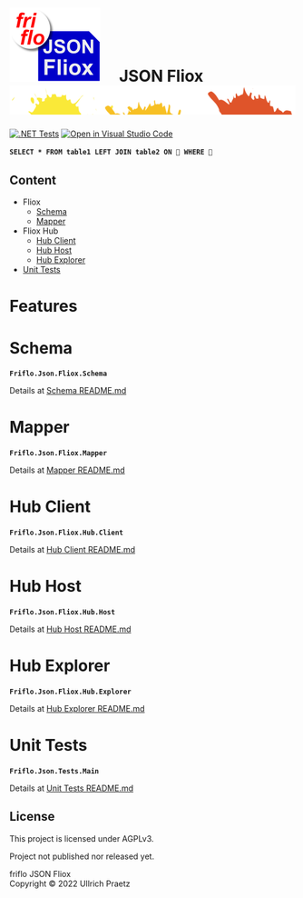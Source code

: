 

# ![logo](docs/images/Json-Fliox.svg)     **JSON Fliox**      ![SPLASH](docs/images/paint-splatter.svg)

[![.NET Tests](https://github.com/friflo/Friflo.Json.Fliox/workflows/.NET/badge.svg)](https://github.com/friflo/Friflo.Json.Fliox/actions)
[![Open in Visual Studio Code](https://open.vscode.dev/badges/open-in-vscode.svg)](https://open.vscode.dev/friflo/Friflo.Json.Fliox)


__`SELECT * FROM table1 LEFT JOIN table2 ON 💩 WHERE 💩`__


## Content
- Fliox
    - [Schema](#schema)
    - [Mapper](#mapper)
- Fliox Hub
    - [Hub Client](#hub-client)
    - [Hub Host](#hub-host)
    - [Hub Explorer](#hub-explorer)
- [Unit Tests](#unit-tests)

# **Features**


# Schema
**`Friflo.Json.Fliox.Schema`**

Details at [Schema README.md](Json/Fliox/Schema/)


# Mapper
**`Friflo.Json.Fliox.Mapper`**

Details at [Mapper README.md](Json/Fliox/Mapper/)

# Hub Client
**`Friflo.Json.Fliox.Hub.Client`**

Details at [Hub Client README.md](Json/Fliox.Hub/Client/)

# Hub Host
**`Friflo.Json.Fliox.Hub.Host`**

Details at [Hub Host README.md](Json/Fliox.Hub/Host/)



# Hub Explorer
**`Friflo.Json.Fliox.Hub.Explorer`**

Details at [Hub Explorer README.md](Json/Fliox.Hub.Explorer/)


# Unit Tests
**`Friflo.Json.Tests.Main`**

Details at [Unit Tests README.md](Json.Tests/)



## License

This project is licensed under AGPLv3.

Project not published nor released yet.

friflo JSON Fliox  
Copyright © 2022 Ullrich Praetz
